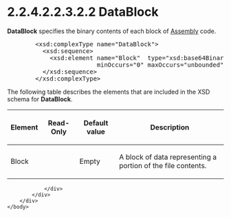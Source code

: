 <html dir="LTR" xmlns:mshelp="http://msdn.microsoft.com/mshelp" xmlns:ddue="http://ddue.schemas.microsoft.com/authoring/2003/5" xmlns:xlink="http://www.w3.org/1999/xlink" xmlns:tool="http://www.microsoft.com/tooltip">
    <head>
        <meta http-equiv="Content-Type" content="text/html; CHARSET=utf-8"></meta>
        <meta name="save" content="history"></meta>
        <title>2.2.4.2.2.3.2.2 DataBlock</title>
        <xml>
            <mshelp:toctitle title="2.2.4.2.2.3.2.2 DataBlock"></mshelp:toctitle>
            <mshelp:rltitle title="[MS-SSAS]: DataBlock"></mshelp:rltitle>
            <mshelp:keyword index="A" term="035d2ca9-4c11-4375-8bee-f0fda13cf50e"></mshelp:keyword>
            <mshelp:attr name="DCSext.ContentType" value="open specification"></mshelp:attr>
            <mshelp:attr name="AssetID" value="035d2ca9-4c11-4375-8bee-f0fda13cf50e"></mshelp:attr>
            <mshelp:attr name="TopicType" value="kbRef"></mshelp:attr>
            <mshelp:attr name="DCSext.Title" value="[MS-SSAS]: DataBlock" />
        </xml>
    </head>
    <body>
        <div id="header">
            <h1 class="heading">2.2.4.2.2.3.2.2 DataBlock</h1>
        </div>
        <div id="mainSection">
            <div id="mainBody">
                <div id="allHistory" class="saveHistory"></div>
                <div id="sectionSection0" class="section" name="collapseableSection">
                    

<p><b>DataBlock</b> specifies the binary contents of each block
of <a href="8b1309de-224c-4d8c-b5b1-66dd1e85dbe0.htm">Assembly</a> code.</p>

<dl>
<dd>
<div><pre>   &lt;xsd:complexType name=&quot;DataBlock&quot;&gt;
     &lt;xsd:sequence&gt;
       &lt;xsd:element name=&quot;Block&quot;  type=&quot;xsd:base64Binary&quot; 
                    minOccurs=&quot;0&quot; maxOccurs=&quot;unbounded&quot;/&gt;
     &lt;/xsd:sequence&gt;
   &lt;/xsd:complexType&gt;
</pre></div>
</dd></dl>

<p>The following table describes the elements that are included
in the XSD schema for <b>DataBlock</b>.</p>

<table>
 <thead>
  <tr>
   <th>
   <p>Element</p>
   </th>
   <th>
   <p>Read-Only</p>
   </th>
   <th>
   <p>Default value</p>
   </th>
   <th>
   <p>Description</p>
   </th>
  </tr>
 </thead>
 <tr>
  <td>
  <p>Block</p>
  </td>
  <td>
  <p> </p>
  </td>
  <td>
  <p>Empty</p>
  </td>
  <td>
  <p>A block of data representing a portion of the file
  contents.</p>
  </td>
 </tr>
</table>

<p> </p>


                </div>
            </div>
        </div>
    </body>
</html>
